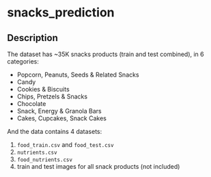 # snacks_prediction

## Description
The dataset has ~35K snacks products (train and test combined), in 6 categories:

* Popcorn, Peanuts, Seeds & Related Snacks
* Candy
* Cookies & Biscuits
* Chips, Pretzels & Snacks
* Chocolate
* Snack, Energy & Granola Bars
* Cakes, Cupcakes, Snack Cakes

And the data contains 4 datasets:

1. `food_train.csv` and `food_test.csv`
2. `nutrients.csv`
3. `food_nutrients.csv`
4. train and test images for all snack products (not included)
